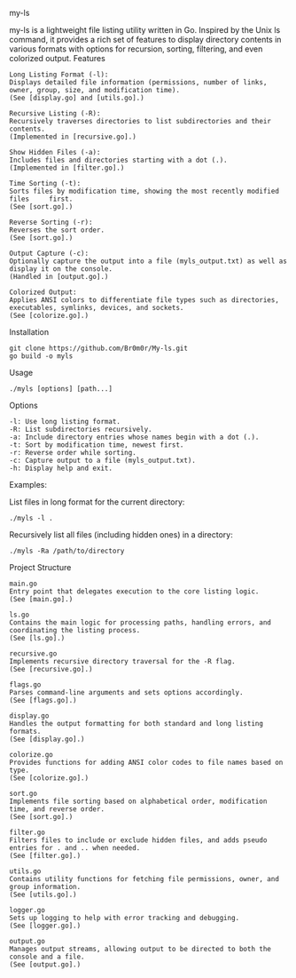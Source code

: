 my-ls

my-ls is a lightweight file listing utility written in Go. Inspired by the Unix ls command, it provides a rich set of features to display directory contents in various formats with options for recursion, sorting, filtering, and even colorized output.
Features

    Long Listing Format (-l):
    Displays detailed file information (permissions, number of links, owner, group, size, and modification time).
    (See [display.go] and [utils.go].)

    Recursive Listing (-R):
    Recursively traverses directories to list subdirectories and their contents.
    (Implemented in [recursive.go].)

    Show Hidden Files (-a):
    Includes files and directories starting with a dot (.).
    (Implemented in [filter.go].)

    Time Sorting (-t):
    Sorts files by modification time, showing the most recently modified files     first.
    (See [sort.go].)

    Reverse Sorting (-r):
    Reverses the sort order.
    (See [sort.go].)

    Output Capture (-c):
    Optionally capture the output into a file (myls_output.txt) as well as display it on the console.
    (Handled in [output.go].)

    Colorized Output:
    Applies ANSI colors to differentiate file types such as directories, executables, symlinks, devices, and sockets.
    (See [colorize.go].)

Installation

    git clone https://github.com/Br0m0r/My-ls.git
    go build -o myls 

Usage

    ./myls [options] [path...]

Options

    -l: Use long listing format.
    -R: List subdirectories recursively.
    -a: Include directory entries whose names begin with a dot (.).
    -t: Sort by modification time, newest first.
    -r: Reverse order while sorting.
    -c: Capture output to a file (myls_output.txt).
    -h: Display help and exit.

Examples:

List files in long format for the current directory:

    ./myls -l .

Recursively list all files (including hidden ones) in a directory:

    ./myls -Ra /path/to/directory

Project Structure

    main.go
    Entry point that delegates execution to the core listing logic.
    (See [main.go].)

    ls.go
    Contains the main logic for processing paths, handling errors, and coordinating the listing process.
    (See [ls.go].)

    recursive.go
    Implements recursive directory traversal for the -R flag.
    (See [recursive.go].)

    flags.go
    Parses command-line arguments and sets options accordingly.
    (See [flags.go].)

    display.go
    Handles the output formatting for both standard and long listing formats.
    (See [display.go].)

    colorize.go
    Provides functions for adding ANSI color codes to file names based on type.
    (See [colorize.go].)

    sort.go
    Implements file sorting based on alphabetical order, modification time, and reverse order.
    (See [sort.go].)

    filter.go
    Filters files to include or exclude hidden files, and adds pseudo entries for . and .. when needed.
    (See [filter.go].)

    utils.go
    Contains utility functions for fetching file permissions, owner, and group information.
    (See [utils.go].)

    logger.go
    Sets up logging to help with error tracking and debugging.
    (See [logger.go].)

    output.go
    Manages output streams, allowing output to be directed to both the console and a file.
    (See [output.go].)

